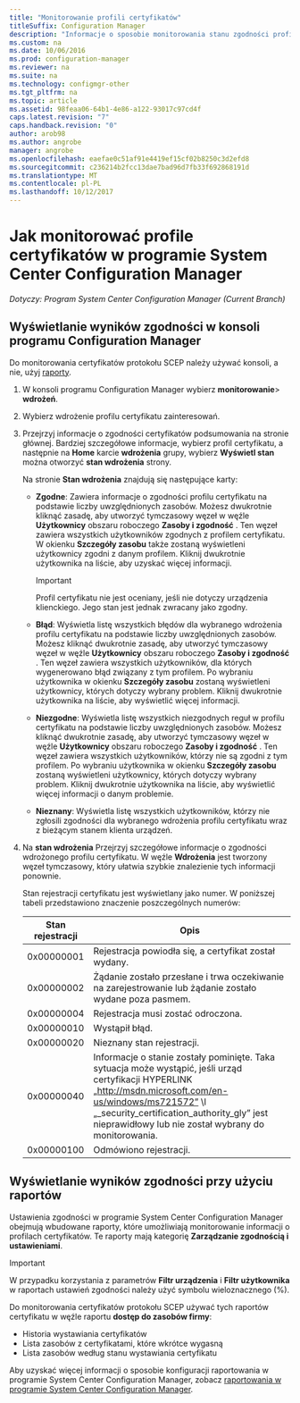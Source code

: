 ```yaml
---
title: "Monitorowanie profili certyfikatów"
titleSuffix: Configuration Manager
description: "Informacje o sposobie monitorowania stanu zgodności profilów certyfikatów w programie System Center Configuration Manager."
ms.custom: na
ms.date: 10/06/2016
ms.prod: configuration-manager
ms.reviewer: na
ms.suite: na
ms.technology: configmgr-other
ms.tgt_pltfrm: na
ms.topic: article
ms.assetid: 98feaa06-64b1-4e86-a122-93017c97cd4f
caps.latest.revision: "7"
caps.handback.revision: "0"
author: arob98
ms.author: angrobe
manager: angrobe
ms.openlocfilehash: eaefae0c51af91e4419ef15cf02b8250c3d2efd8
ms.sourcegitcommit: c236214b2fcc13dae7bad96d7fb33f692868191d
ms.translationtype: MT
ms.contentlocale: pl-PL
ms.lasthandoff: 10/12/2017
---
```

# <a name="how-to-monitor-certificate-profiles-in-system-center-configuration-manager"></a>Jak monitorować profile certyfikatów w programie System Center Configuration Manager

*Dotyczy: Program System Center Configuration Manager (Current Branch)*


##  <a name="view-compliance-results-in-the-configuration-manager-console"></a>Wyświetlanie wyników zgodności w konsoli programu Configuration Manager  

Do monitorowania certyfikatów protokołu SCEP należy używać konsoli, a nie, użyj [raporty](#view-compliance-results-by-using-reports). 

1.  W konsoli programu Configuration Manager wybierz **monitorowanie**>  **wdrożeń**.  

3.  Wybierz wdrożenie profilu certyfikatu zainteresowań.  

4.  Przejrzyj informacje o zgodności certyfikatów podsumowania na stronie głównej. Bardziej szczegółowe informacje, wybierz profil certyfikatu, a następnie na **Home** karcie **wdrożenia** grupy, wybierz **Wyświetl stan** można otworzyć **stan wdrożenia** strony.  

     Na stronie **Stan wdrożenia** znajdują się następujące karty:  

    -   **Zgodne**: Zawiera informacje o zgodności profilu certyfikatu na podstawie liczby uwzględnionych zasobów. Możesz dwukrotnie kliknąć zasadę, aby utworzyć tymczasowy węzeł w węźle **Użytkownicy** obszaru roboczego **Zasoby i zgodność** . Ten węzeł zawiera wszystkich użytkowników zgodnych z profilem certyfikatu. W okienku **Szczegóły zasobu** także zostaną wyświetleni użytkownicy zgodni z danym profilem. Kliknij dwukrotnie użytkownika na liście, aby uzyskać więcej informacji.  

        > [!IMPORTANT]  
        >  Profil certyfikatu nie jest oceniany, jeśli nie dotyczy urządzenia klienckiego. Jego stan jest jednak zwracany jako zgodny.  

    -   **Błąd**: Wyświetla listę wszystkich błędów dla wybranego wdrożenia profilu certyfikatu na podstawie liczby uwzględnionych zasobów. Możesz kliknąć dwukrotnie zasadę, aby utworzyć tymczasowy węzeł w węźle **Użytkownicy** obszaru roboczego **Zasoby i zgodność** . Ten węzeł zawiera wszystkich użytkowników, dla których wygenerowano błąd związany z tym profilem. Po wybraniu użytkownika w okienku **Szczegóły zasobu** zostaną wyświetleni użytkownicy, których dotyczy wybrany problem. Kliknij dwukrotnie użytkownika na liście, aby wyświetlić więcej informacji.  

    -   **Niezgodne**: Wyświetla listę wszystkich niezgodnych reguł w profilu certyfikatu na podstawie liczby uwzględnionych zasobów. Możesz kliknąć dwukrotnie zasadę, aby utworzyć tymczasowy węzeł w węźle **Użytkownicy** obszaru roboczego **Zasoby i zgodność** . Ten węzeł zawiera wszystkich użytkowników, którzy nie są zgodni z tym profilem. Po wybraniu użytkownika w okienku **Szczegóły zasobu** zostaną wyświetleni użytkownicy, których dotyczy wybrany problem. Kliknij dwukrotnie użytkownika na liście, aby wyświetlić więcej informacji o danym problemie.  

    -   **Nieznany**: Wyświetla listę wszystkich użytkowników, którzy nie zgłosili zgodności dla wybranego wdrożenia profilu certyfikatu wraz z bieżącym stanem klienta urządzeń.  

5.  Na **stan wdrożenia** Przejrzyj szczegółowe informacje o zgodności wdrożonego profilu certyfikatu. W węźle **Wdrożenia** jest tworzony węzeł tymczasowy, który ułatwia szybkie znalezienie tych informacji ponownie.  

     Stan rejestracji certyfikatu jest wyświetlany jako numer. W poniższej tabeli przedstawiono znaczenie poszczególnych numerów:  

    |Stan rejestracji|Opis|  
    |-----------------------|-----------------|  
    |0x00000001|Rejestracja powiodła się, a certyfikat został wydany.|  
    |0x00000002|Żądanie zostało przesłane i trwa oczekiwanie na zarejestrowanie lub żądanie zostało wydane poza pasmem.|  
    |0x00000004|Rejestracja musi zostać odroczona.|  
    |0x00000010|Wystąpił błąd.|  
    |0x00000020|Nieznany stan rejestracji.|  
    |0x00000040|Informacje o stanie zostały pominięte. Taka sytuacja może wystąpić, jeśli urząd certyfikacji HYPERLINK „http://msdn.microsoft.com/en-us/windows/ms721572” \l „_security_certification_authority_gly” jest nieprawidłowy lub nie został wybrany do monitorowania.|  
    |0x00000100|Odmówiono rejestracji.|  

##  <a name="view-compliance-results-by-using-reports"></a>Wyświetlanie wyników zgodności przy użyciu raportów

 Ustawienia zgodności w programie System Center Configuration Manager obejmują wbudowane raporty, które umożliwiają monitorowanie informacji o profilach certyfikatów. Te raporty mają kategorię **Zarządzanie zgodnością i ustawieniami**.  

> [!IMPORTANT]  
>  W przypadku korzystania z parametrów **Filtr urządzenia** i **Filtr użytkownika** w raportach ustawień zgodności należy użyć symbolu wieloznacznego (%).  

Do monitorowania certyfikatów protokołu SCEP używać tych raportów certyfikatu w węźle raportu **dostęp do zasobów firmy**:  

 -   Historia wystawiania certyfikatów  
 -   Lista zasobów z certyfikatami, które wkrótce wygasną  
 -   Lista zasobów według stanu wystawiania certyfikatu  



 Aby uzyskać więcej informacji o sposobie konfiguracji raportowania w programie System Center Configuration Manager, zobacz [raportowania w programie System Center Configuration Manager](../../core/servers/manage/reporting.md).  
